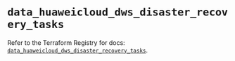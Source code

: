 # `data_huaweicloud_dws_disaster_recovery_tasks`

Refer to the Terraform Registry for docs: [`data_huaweicloud_dws_disaster_recovery_tasks`](https://registry.terraform.io/providers/huaweicloud/huaweicloud/1.71.1/docs/data-sources/dws_disaster_recovery_tasks).
